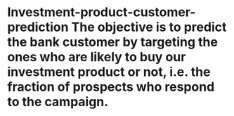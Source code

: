 # Investment-product-customer-prediction The objective is to predict the bank customer by targeting the ones who are likely to buy our investment product or not, i.e.    the fraction of prospects who respond to the campaign.
